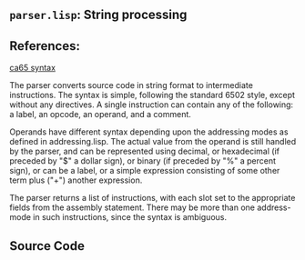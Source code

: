 ## `parser.lisp`: String processing

## References:
[ca65 syntax](http://www.cc65.org/doc/ca65-4.html)

The parser converts source code in string format to intermediate instructions.
The syntax is simple, following the standard 6502 style, except without any
directives. A single instruction can contain any of the following: a label, an
opcode, an operand, and a comment.

Operands have different syntax depending upon the addressing modes as defined
in addressing.lisp. The actual value from the operand is still handled by the
parser, and can be represented using decimal, or hexadecimal (if preceded by
"$" a dollar sign), or binary (if preceded by "%" a percent sign), or can be
a label, or a simple expression consisting of some other term plus ("+")
another expression.

The parser returns a list of instructions, with each slot set to the appropriate
fields from the assembly statement. There may be more than one address-mode in
such instructions, since the syntax is ambiguous.

## Source Code
